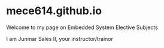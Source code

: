# mece614.github.io

Welcome to my page on Embedded System Elective Subjects

I am Junmar Sales II, your instructor/trainor
